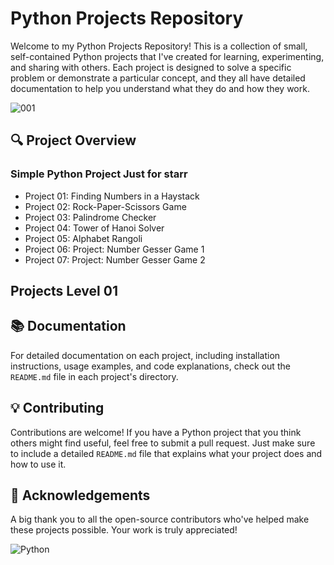 # Python Projects Repository 

Welcome to my Python Projects Repository! This is a collection of small, self-contained Python projects that I've created for learning, experimenting, and sharing with others. Each project is designed to solve a specific problem or demonstrate a particular concept, and they all have detailed documentation to help you understand what they do and how they work.

![001](https://github.com/MR-ARMA/Simple-Python-Project/assets/110169640/d4fdae1b-95a2-4da4-a314-ef32cd86a19a)

## 🔍 Project Overview

### Simple Python Project Just for starr
- Project 01: Finding Numbers in a Haystack
- Project 02: Rock-Paper-Scissors Game
- Project 03: Palindrome Checker
- Project 04: Tower of Hanoi Solver
- Project 05: Alphabet Rangoli
- Project 06: Project: Number Gesser Game 1
- Project 07: Project: Number Gesser Game 2

## Projects Level 01




## 📚 Documentation

For detailed documentation on each project, including installation instructions, usage examples, and code explanations, check out the `README.md` file in each project's directory.

## 💡 Contributing

Contributions are welcome! If you have a Python project that you think others might find useful, feel free to submit a pull request. Just make sure to include a detailed `README.md` file that explains what your project does and how to use it.



## 🙏 Acknowledgements

A big thank you to all the open-source contributors who've helped make these projects possible. Your work is truly appreciated!

![Python](https://img.shields.io/badge/-Python-3776AB?style=for-the-badge&logo=python&logoColor=white)
